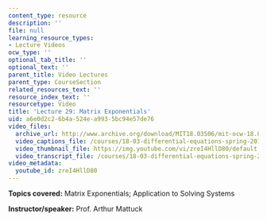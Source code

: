 ```yaml
---
content_type: resource
description: ''
file: null
learning_resource_types:
- Lecture Videos
ocw_type: ''
optional_tab_title: ''
optional_text: ''
parent_title: Video Lectures
parent_type: CourseSection
related_resources_text: ''
resource_index_text: ''
resourcetype: Video
title: 'Lecture 29: Matrix Exponentials'
uid: a6e0d2c2-6b4a-524e-a993-5bc94e57de76
video_files:
  archive_url: http://www.archive.org/download/MIT18.03S06/mit-ocw-18.03-lec29-28apr2003-220k.mp4
  video_captions_file: /courses/18-03-differential-equations-spring-2010/bb3d12d8376051ec8a85f61d99461d8c_zreI4HllD80.vtt
  video_thumbnail_file: https://img.youtube.com/vi/zreI4HllD80/default.jpg
  video_transcript_file: /courses/18-03-differential-equations-spring-2010/6fda53e16c5cac942428bfb06d69f0be_zreI4HllD80.pdf
video_metadata:
  youtube_id: zreI4HllD80
---
```


**Topics covered:** Matrix Exponentials; Application to Solving Systems

**Instructor/speaker:** Prof. Arthur Mattuck